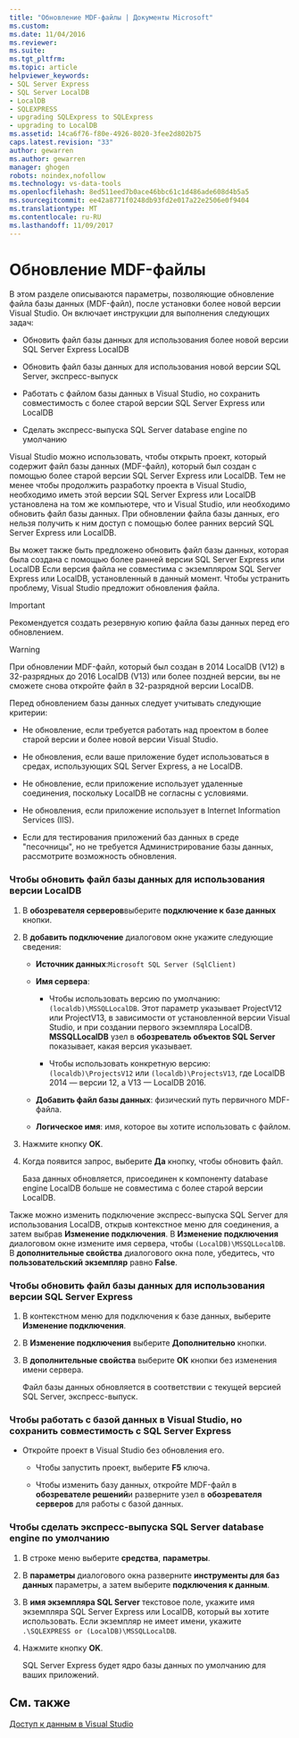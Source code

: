 ```yaml
---
title: "Обновление MDF-файлы | Документы Microsoft"
ms.custom: 
ms.date: 11/04/2016
ms.reviewer: 
ms.suite: 
ms.tgt_pltfrm: 
ms.topic: article
helpviewer_keywords:
- SQL Server Express
- SQL Server LocalDB
- LocalDB
- SQLEXPRESS
- upgrading SQLExpress to SQLExpress
- upgrading to LocalDB
ms.assetid: 14ca6f76-f80e-4926-8020-3fee2d802b75
caps.latest.revision: "33"
author: gewarren
ms.author: gewarren
manager: ghogen
robots: noindex,nofollow
ms.technology: vs-data-tools
ms.openlocfilehash: 8ed511eed7b0ace46bbc61c1d486ade608d4b5a5
ms.sourcegitcommit: ee42a8771f0248db93fd2e017a22e2506e0f9404
ms.translationtype: MT
ms.contentlocale: ru-RU
ms.lasthandoff: 11/09/2017
---
```

# <a name="upgrade-mdf-files"></a>Обновление MDF-файлы
В этом разделе описываются параметры, позволяющие обновление файла базы данных (MDF-файл), после установки более новой версии Visual Studio. Он включает инструкции для выполнения следующих задач:  
  
-   Обновить файл базы данных для использования более новой версии SQL Server Express LocalDB  
  
-   Обновить файл базы данных для использования новой версии SQL Server, экспресс-выпуск  
  
-   Работать с файлом базы данных в Visual Studio, но сохранить совместимость с более старой версии SQL Server Express или LocalDB  
  
-   Сделать экспресс-выпуска SQL Server database engine по умолчанию  
  
Visual Studio можно использовать, чтобы открыть проект, который содержит файл базы данных (MDF-файл), который был создан с помощью более старой версии SQL Server Express или LocalDB. Тем не менее чтобы продолжить разработку проекта в Visual Studio, необходимо иметь этой версии SQL Server Express или LocalDB установлена на том же компьютере, что и Visual Studio, или необходимо обновить файл базы данных. При обновлении файла базы данных, его нельзя получить к ним доступ с помощью более ранних версий SQL Server Express или LocalDB.  
  
Вы может также быть предложено обновить файл базы данных, которая была создана с помощью более ранней версии SQL Server Express или LocalDB Если версия файла не совместима с экземпляром SQL Server Express или LocalDB, установленный в данный момент. Чтобы устранить проблему, Visual Studio предложит обновления файла.  
  
> [!IMPORTANT]
> Рекомендуется создать резервную копию файла базы данных перед его обновлением.  
  
> [!WARNING]
> При обновлении MDF-файл, который был создан в 2014 LocalDB (V12) в 32-разрядных до 2016 LocalDB (V13) или более поздней версии, вы не сможете снова откройте файл в 32-разрядной версии LocalDB.
  
Перед обновлением базы данных следует учитывать следующие критерии:  
  
-   Не обновление, если требуется работать над проектом в более старой версии и более новой версии Visual Studio.  
  
-   Не обновления, если ваше приложение будет использоваться в средах, использующих SQL Server Express, а не LocalDB.  
  
-   Не обновление, если приложение использует удаленные соединения, поскольку LocalDB не согласны с условиями.  
  
-   Не обновления, если приложение использует в Internet Information Services (IIS).  
  
-   Если для тестирования приложений баз данных в среде "песочницы", но не требуется Администрирование базы данных, рассмотрите возможность обновления.  
  
### <a name="to-upgrade-a-database-file-to-use-the-localdb-version"></a>Чтобы обновить файл базы данных для использования версии LocalDB
  
1.  В **обозревателя серверов**выберите **подключение к базе данных** кнопки.  
  
2.  В **добавить подключение** диалоговом окне укажите следующие сведения:  
  
    -   **Источник данных**:`Microsoft SQL Server (SqlClient)`  
  
    -   **Имя сервера**:  
  
        -   Чтобы использовать версию по умолчанию: `(localdb)\MSSQLLocalDB`.  Этот параметр указывает ProjectV12 или ProjectV13, в зависимости от установленной версии Visual Studio, и при создании первого экземпляра LocalDB. **MSSQLLocalDB** узел в **обозреватель объектов SQL Server** показывает, какая версия указывает.  
  
        -   Чтобы использовать конкретную версию: `(localdb)\ProjectsV12` или `(localdb)\ProjectsV13`, где LocalDB 2014 — версии 12, а V13 — LocalDB 2016.  
  
    -   **Добавить файл базы данных**: физический путь первичного MDF-файла.  
  
    -   **Логическое имя**: имя, которое вы хотите использовать с файлом.  
  
3.  Нажмите кнопку **OK**.  
  
4.  Когда появится запрос, выберите **Да** кнопку, чтобы обновить файл.  
  
    База данных обновляется, присоединен к компоненту database engine LocalDB больше не совместима с более старой версии LocalDB.  
  
Также можно изменить подключение экспресс-выпуска SQL Server для использования LocalDB, открыв контекстное меню для соединения, а затем выбрав **Изменение подключения**. В **Изменение подключения** диалоговом окне измените имя сервера, чтобы `(LocalDB)\MSSQLLocalDB`. В **дополнительные свойства** диалогового окна поле, убедитесь, что **пользовательский экземпляр** равно **False**.

### <a name="to-upgrade-a-database-file-to-use-the-sql-server-express-version"></a>Чтобы обновить файл базы данных для использования версии SQL Server Express  
  
1.  В контекстном меню для подключения к базе данных, выберите **Изменение подключения**.  
  
2.  В **Изменение подключения** выберите **Дополнительно** кнопки.  
  
3.  В **дополнительные свойства** выберите **ОК** кнопки без изменения имени сервера.  
  
    Файл базы данных обновляется в соответствии с текущей версией SQL Server, экспресс-выпуск.  
  
### <a name="to-work-with-the-database-in-visual-studio-but-retain-compatibility-with-sql-server-express"></a>Чтобы работать с базой данных в Visual Studio, но сохранить совместимость с SQL Server Express  
  
-   Откройте проект в Visual Studio без обновления его.  
  
    -   Чтобы запустить проект, выберите **F5** ключа.  
  
    -   Чтобы изменить базу данных, откройте MDF-файл в **обозревателе решений**и разверните узел в **обозревателя серверов** для работы с базой данных.  
  
### <a name="to-make-sql-server-express-the-default-database-engine"></a>Чтобы сделать экспресс-выпуска SQL Server database engine по умолчанию  
  
1.  В строке меню выберите **средства**, **параметры**.  
  
2.  В **параметры** диалогового окна разверните **инструменты для баз данных** параметры, а затем выберите **подключения к данным**.  
  
3.  В **имя экземпляра SQL Server** текстовое поле, укажите имя экземпляра SQL Server Express или LocalDB, который вы хотите использовать. Если экземпляр не имеет имени, укажите `.\SQLEXPRESS or (LocalDB)\MSSQLLocalDB`.  
  
4.  Нажмите кнопку **OK**.  
  
    SQL Server Express будет ядро базы данных по умолчанию для ваших приложений.

## <a name="see-also"></a>См. также
[Доступ к данным в Visual Studio](accessing-data-in-visual-studio.md)
